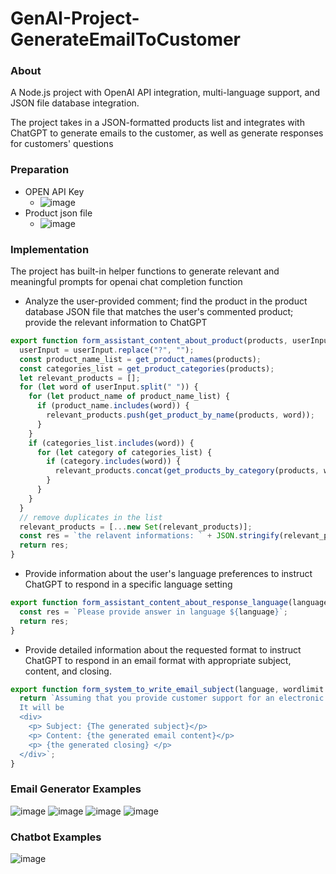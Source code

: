 # GenAI-Project-GenerateEmailToCustomer


### About
A Node.js project with OpenAI API integration, multi-language support, and JSON file database integration.

The project takes in a JSON-formatted products list and integrates with ChatGPT to generate emails to the customer, as well as generate responses for customers' questions

### Preparation
 - OPEN API Key
   - ![image](https://github.com/elly-zhu/GenAI-Project-GenerateEmailToCustomer/assets/22209839/c47b795f-12c1-4ea9-96b6-53b0187e6ffb)
 - Product json file
   - ![image](https://github.com/elly-zhu/GenAI-Project-GenerateEmailToCustomer/assets/22209839/00f8a2ec-ce37-42fd-86bc-44a5715731b1)


### Implementation
The project has built-in helper functions to generate relevant and meaningful prompts for openai chat completion function
 - Analyze the user-provided comment; find the product in the product database JSON file that matches the user's commented product; provide the relevant information to ChatGPT
```javascript
export function form_assistant_content_about_product(products, userInput) {
  userInput = userInput.replace("?", "");
  const product_name_list = get_product_names(products);
  const categories_list = get_product_categories(products);
  let relevant_products = [];
  for (let word of userInput.split(" ")) {
    for (let product_name of product_name_list) {
      if (product_name.includes(word)) {
        relevant_products.push(get_product_by_name(products, word));
      }
    }
    if (categories_list.includes(word)) {
      for (let category of categories_list) {
        if (category.includes(word)) {
          relevant_products.concat(get_products_by_category(products, word));
        }
      }
    }
  }
  // remove duplicates in the list
  relevant_products = [...new Set(relevant_products)];
  const res = `the relavent informations: ` + JSON.stringify(relevant_products);
  return res;
}
```

- Provide information about the user's language preferences to instruct ChatGPT to respond in a specific language setting
```javascript
export function form_assistant_content_about_response_language(language) {
  const res = `Please provide answer in language ${language}`;
  return res;
}
```

- Provide detailed information about the requested format to instruct ChatGPT to respond in an email format with appropriate subject, content, and closing.
```javascript
export function form_system_to_write_email_subject(language, wordlimit = 150) {
  return `Assuming that you provide customer support for an electronic product company. The following text is the customer's comment about the products, please generate an email in ${language} of the comment. The email will be used to be sent to the customer. Please limit the content to ${wordlimit} words. In addition, the return result will be in html format. 
  It will be
  <div>
    <p> Subject: {The generated subject}</p>
    <p> Content: {the generated email content}</p>
    <p> {the generated closing} </p>
  </div>`;
}
```

### Email Generator Examples
![image](https://github.com/elly-zhu/GenAI-Project-GenerateEmailToCustomer/assets/22209839/3914ca41-4712-474a-bbe5-e7b02e6e325c)
![image](https://github.com/elly-zhu/GenAI-Project-GenerateEmailToCustomer/assets/22209839/26e42a71-c60c-4057-8b92-15e18c6abe5c)
![image](https://github.com/elly-zhu/GenAI-Project-GenerateEmailToCustomer/assets/22209839/ae4876af-28d0-41ce-8a4d-b6035bc4eded)
![image](https://github.com/elly-zhu/GenAI-Project-GenerateEmailToCustomer/assets/22209839/a6a92118-a2c3-453a-8d8e-0fa01bdd1bd8)

### Chatbot Examples
![image](https://github.com/elly-zhu/GenAI-Project-GenerateEmailToCustomer/assets/22209839/a4a8e1dd-3bbc-4486-abb0-b909cc25935e)

